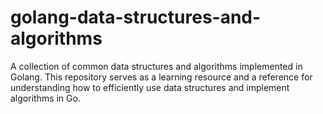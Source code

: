 # golang-data-structures-and-algorithms
A collection of common data structures and algorithms implemented in Golang. This repository serves as a learning resource and a reference for understanding how to efficiently use data structures and implement algorithms in Go.
